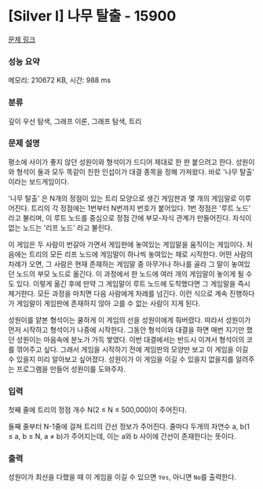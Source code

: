 # [Silver I] 나무 탈출 - 15900 

[문제 링크](https://www.acmicpc.net/problem/15900) 

### 성능 요약

메모리: 210672 KB, 시간: 988 ms

### 분류

깊이 우선 탐색, 그래프 이론, 그래프 탐색, 트리

### 문제 설명

<p>평소에 사이가 좋지 않던 성원이와 형석이가 드디어 제대로 한 판 붙으려고 한다. 성원이와 형석이 둘과 모두 똑같이 친한 인섭이가 대결 종목을 정해 가져왔다. 바로 '나무 탈출' 이라는 보드게임이다.</p>

<p>'나무 탈출' 은 N개의 정점이 있는 트리 모양으로 생긴 게임판과 몇 개의 게임말로 이루어진다. 트리의 각 정점에는 1번부터 N번까지 번호가 붙어있다. 1번 정점은 '루트 노드' 라고 불리며, 이 루트 노드를 중심으로 정점 간에 부모-자식 관계가 만들어진다. 자식이 없는 노드는 '리프 노드' 라고 불린다.</p>

<p>이 게임은 두 사람이 번갈아 가면서 게임판에 놓여있는 게임말을 움직이는 게임이다. 처음에는 트리의 모든 리프 노드에 게임말이 하나씩 놓여있는 채로 시작한다. 어떤 사람의 차례가 오면, 그 사람은 현재 존재하는 게임말 중 아무거나 하나를 골라 그 말이 놓여있던 노드의 부모 노드로 옮긴다. 이 과정에서 한 노드에 여러 개의 게임말이 놓이게 될 수도 있다. 이렇게 옮긴 후에 만약 그 게임말이 루트 노드에 도착했다면 그 게임말을 즉시 제거한다. 모든 과정을 마치면 다음 사람에게 차례를 넘긴다. 이런 식으로 계속 진행하다가 게임말이 게임판에 존재하지 않아 고를 수 없는 사람이 지게 된다.</p>

<p>성원이를 얕본 형석이는 쿨하게 이 게임의 선을 성원이에게 줘버렸다. 따라서 성원이가 먼저 시작하고 형석이가 나중에 시작한다. 그동안 형석이와 대결을 하면 매번 지기만 했던 성원이는 마음속에 분노가 가득 쌓였다. 이번 대결에서는 반드시 이겨서 형석이의 코를 꺾어주고 싶다. 그래서 게임을 시작하기 전에 게임판의 모양만 보고 이 게임을 이길 수 있을지 미리 알아보고 싶어졌다. 성원이가 이 게임을 이길 수 있을지 없을지를 알려주는 프로그램을 만들어 성원이를 도와주자.</p>

### 입력 

 <p>첫째 줄에 트리의 정점 개수 N(2 ≤ N ≤ 500,000)이 주어진다.</p>

<p>둘째 줄부터 N-1줄에 걸쳐 트리의 간선 정보가 주어진다. 줄마다 두개의 자연수 a, b(1 ≤ a, b ≤ N, a ≠ b)가 주어지는데, 이는 a와 b 사이에 간선이 존재한다는 뜻이다.</p>

### 출력 

 <p>성원이가 최선을 다했을 때 이 게임을 이길 수 있으면 <code>Yes</code>, 아니면 <code>No</code>를 출력한다.</p>

